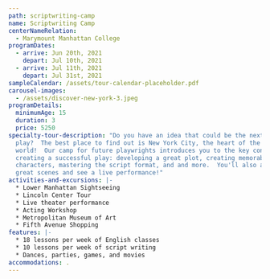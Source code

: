 ```yaml
---
path: scriptwriting-camp
name: Scriptwriting Camp
centerNameRelation:
  - Marymount Manhattan College
programDates:
  - arrive: Jun 20th, 2021
    depart: Jul 10th, 2021
  - arrive: Jul 11th, 2021
    depart: Jul 31st, 2021
sampleCalendar: /assets/tour-calendar-placeholder.pdf
carousel-images:
  - /assets/discover-new-york-3.jpeg
programDetails:
  minimumAge: 15
  duration: 3
  price: 5250
specialty-tour-description: "Do you have an idea that could be the next Broadway
  play?  The best place to find out is New York City, the heart of the theater
  world!  Our camp for future playwrights introduces you to the key concepts of
  creating a successful play: developing a great plot, creating memorable
  characters, mastering the script format, and and more.  You'll also analyze
  great scenes and see a live performance!"
activities-and-excursions: |-
  * Lower Manhattan Sightseeing
  * Lincoln Center Tour
  * Live theater performance
  * Acting Workshop
  * Metropolitan Museum of Art
  * Fifth Avenue Shopping
features: |-
  * 18 lessons per week of English classes
  * 10 lessons per week of script writing
  * Dances, parties, games, and movies
accommodations: .
---
```

